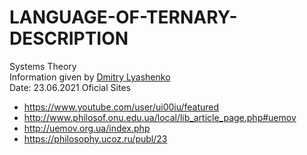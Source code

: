 # LANGUAGE-OF-TERNARY-DESCRIPTION

Systems Theory  
Information given by [Dmitry Lyashenko](https://vk.com/id29658412)  
Date: 23.06.2021
Oficial Sites
* https://www.youtube.com/user/ui00iu/featured
* http://www.philosof.onu.edu.ua/local/lib_article_page.php#uemov
* http://uemov.org.ua/index.php
* https://philosophy.ucoz.ru/publ/23
